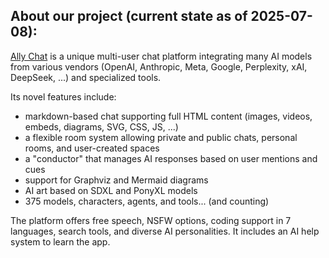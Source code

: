 ## About our project (current state as of 2025-07-08):

[Ally Chat](https://allemande.ai) is a unique multi-user chat platform integrating many AI models
from various vendors (OpenAI, Anthropic, Meta, Google, Perplexity, xAI,
DeepSeek, ...) and specialized tools.

 Its novel features include:
- markdown-based chat supporting full HTML content (images, videos, embeds, diagrams, SVG, CSS, JS, ...)
- a flexible room system allowing private and public chats, personal rooms, and user-created spaces
- a "conductor" that manages AI responses based on user mentions and cues
- support for Graphviz and Mermaid diagrams
- AI art based on SDXL and PonyXL models
- 375 models, characters, agents, and tools... (and counting)

The platform offers free speech, NSFW options, coding support in 7 languages,
search tools, and diverse AI personalities. It includes an AI help system to
learn the app.
